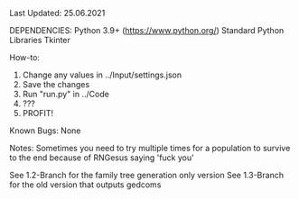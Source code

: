 Last Updated: 25.06.2021

DEPENDENCIES:
    Python 3.9+ (https://www.python.org/)
      Standard Python Libraries
      Tkinter


How-to:
1. Change any values in ../Input/settings.json
2. Save the changes
3. Run "run.py" in ../Code
4. ???
5. PROFIT!

Known Bugs:
	None

Notes:
Sometimes you need to try multiple times for a population to survive to the end because of RNGesus saying 'fuck you'

See 1.2-Branch for the family tree generation only version
See 1.3-Branch for the old version that outputs gedcoms
